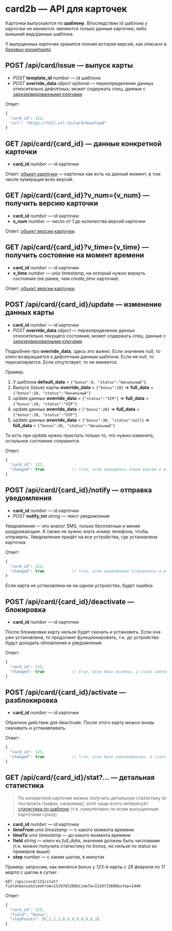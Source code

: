 # card2b — API для карточек

Карточки выпускаются по **шаблону**. Впоследствии id шаблона у карточки не меняется: меняются только данные карточки, либо внешний вид/данные шаблона.

У выпущенных карточек хранится полная история версий, как описано в [базовых концепциях](./basic-concepts.md#данные-и-версионирование).



## <h2 id="api_card_issue">POST /api/card/issue — выпуск карты</h2>

- *POST* **template_id** *number* — id шаблона
- *POST* **override_data** *object* *optional* — переопределение данных относительно дефолтных; может содержать спец. данные с [зарезервированными ключами](./override_data.md) 

Ответ:

``` js
{
  "card_id": 123,
  "url": "https://full.url.to/card/download"
}
```



## GET /api/card/{card_id} — данные конкретной карточки

- **card_id** *number* — id карточки

Ответ: [объект карточки](./working-with-api.md#card) — карточка как есть на данный момент, в том числе нумерация всех версий.

## GET /api/card/{card_id}?v_num={v_num} — получить версию карточки

- **card_id** *number* — id карточки
- **v_num** *number* — число от 1 до количества версий карточки

Ответ: [объект версии карточки](./working-with-api.md#card-version).

## GET /api/card/{card_id}?v_time={v_time} — получить состояние на момент времени

- **card_id** *number* — id карточки
- **v_time** *number* — unix timestamp, на который нужно вернуть состояние (не ранее, чем *create_time* карточки)

Ответ: [объект версии карточки](./working-with-api.md#card-version).

   

## POST /api/card/{card_id}/update — изменение данных карты

- **card_id** *number* — id карточки
- *POST* **override_data** *object* — переопределение данных относительно текущего состояния; может содержать спец. данные с [зарезервированными ключами](./override_data.md)

Подробнее про **override_data**, здесь это важно. Если значение null, то ключ возвращается к дефолтным данным шаблона. Если не null, то перезатирается. Если отсутствует, то не меняется.

Пример. 
1. У шаблона **default_data** = `{"bonus":0, "status":"Начальный"}`.
2. Выпуск (issue) карты **override_data** = `{"bonus":10}` ⇒ **full_data** = `{"bonus":10, "status":"Начальный"}`
3. update данных **override_data** = `{"status":"VIP"}` ⇒ **full_data** = `{"bonus":10, "status":"VIP"}`
4. update данных **override_data** = `{"bonus":20}` ⇒ **full_data** = `{"bonus":20, "status":"VIP"}`  
5. update данных **override_data** = `{"bonus":30, "status":null}` ⇒ **full_data** = `{"bonus":30, "status":"Начальный"}`

То есть при update нужно прислать только то, что нужно изменить, остальное состояние сохранится.

Ответ:

``` js
{
  "card_id": 123,
  "changed": true            // true, если породилась новая версия и изменилось update_time
}
```


## POST /api/card/{card_id}/notify — отправка уведомления

- **card_id** *number* — id карточки
- *POST* **notify_txt** *string* — текст уведомления

Уведомления — это аналог SMS, только бесплатные и менее раздражающие. А также не нужно знать номер телефона, чтобы отправить. Уведомление придёт на все устройства, где установлена карточка.

Ответ:

``` js
{
  "card_id": 123,
  "changed": true            // true, если уведомление отправилось и изменилось update_time
}
```

Если карта не установлена ни на одном устройстве, будет ошибка.



## POST /api/card/{card_id}/deactivate — блокировка

- **card_id** *number* — id карточки

После блокировки карту нельзя будет скачать и установить. Если она уже установлена, то продолжит функционировать, т.е. до устройства будут доходить обновления и уведомления.

Ответ:

``` js
{
  "card_id": 123,
  "changed": true            // true, если была активна, а стала заблокирована
}
```
  

## POST /api/card/{card_id}/activate — разблокировка

- **card_id** *number* — id карточки

Обратное действие для deactivate. После этого карту можно вновь скачивать и устанавливать.

Ответ:

``` js
{
  "card_id": 123,
  "changed": true            // true, если была заблокирована, а стала активна
}
```


## GET /api/card/{card_id}/stat?... — детальная статистика

> По конкретной карточке можно получить детальную статистику (и построить график, например), хотя чаще всего интересует 
[статистика по шаблону](./templates.md#get-/api/template/{template_id}/stat?...-—-детальная-статистика) 
(т.е. кумулятивно по всем выпущенным карточкам сразу)

- **card_id** *number* — id карточки
- **timeFrom** *unix timestamp* — с какого момента времени
- **timeTo** *unix timestamp* — до какого момента времени
- **field** *string* — ключ из *full_data*; значения должны быть числовыми (т.е. можно получить статистику по bonus, но нельзя по status из примеров выше)
- **step** *number* — с каким шагом, в минутах

Пример: запросим, как менялся *bonus* у *123*-й карты с *28 февраля* по *11 марта* с шагом в *сутки*:

```
GET /api/card/123/stat?field=bonus&timeFrom=1519765200&timeTo=1520715600&step=1440
```  

Ответ:

``` js
{
  "card_id": 123,
  "field": "bonus",
  "stepPoints": [0,2,2,2,0,0,0,0,0,8,8,3]
}
```

